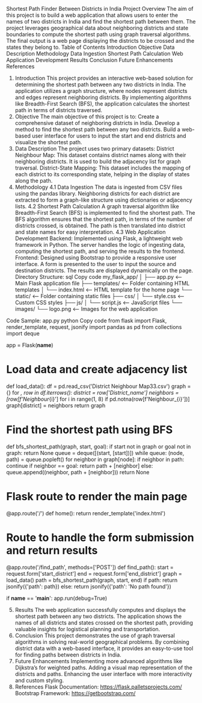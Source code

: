 Shortest Path Finder Between Districts in India
Project Overview
The aim of this project is to build a web application that allows users to enter the names of two districts in India and find the shortest path between them. The project leverages geographical data about neighboring districts and state boundaries to compute the shortest path using graph traversal algorithms. The final output is a web page displaying the districts to be crossed and the states they belong to.
Table of Contents
Introduction
Objective
Data Description
Methodology
Data Ingestion
Shortest Path Calculation
Web Application Development
Results
Conclusion
Future Enhancements
References

1. Introduction
This project provides an interactive web-based solution for determining the shortest path between any two districts in India. The application utilizes a graph structure, where nodes represent districts and edges represent neighboring districts. By implementing algorithms like Breadth-First Search (BFS), the application calculates the shortest path in terms of districts traversed.
2. Objective
The main objective of this project is to:
Create a comprehensive dataset of neighboring districts in India.
Develop a method to find the shortest path between any two districts.
Build a web-based user interface for users to input the start and end districts and visualize the shortest path.
3. Data Description
The project uses two primary datasets:
District Neighbour Map: This dataset contains district names along with their neighboring districts. It is used to build the adjacency list for graph traversal.
District-State Mapping: This dataset includes the mapping of each district to its corresponding state, helping in the display of states along the path.
4. Methodology
4.1 Data Ingestion
The data is ingested from CSV files using the pandas library.
Neighboring districts for each district are extracted to form a graph-like structure using dictionaries or adjacency lists.
4.2 Shortest Path Calculation
A graph traversal algorithm like Breadth-First Search (BFS) is implemented to find the shortest path.
The BFS algorithm ensures that the shortest path, in terms of the number of districts crossed, is obtained.
The path is then translated into district and state names for easy interpretation.
4.3 Web Application Development
Backend:
Implemented using Flask, a lightweight web framework in Python.
The server handles the logic of ingesting data, computing the shortest path, and serving the results to the frontend.
Frontend:
Designed using Bootstrap to provide a responsive user interface.
A form is presented to the user to input the source and destination districts.
The results are displayed dynamically on the page.
Directory Structure:
sql
Copy code
my_flask_app/
│
├── app.py                   <-- Main Flask application file
├── templates/               <-- Folder containing HTML templates
│   └── index.html           <-- HTML template for the home page
└── static/                  <-- Folder containing static files
    ├── css/
    │   └── style.css        <-- Custom CSS styles
    ├── js/
    │   └── script.js        <-- JavaScript files
    └── images/
        └── logo.png         <-- Images for the web application

Code Sample: app.py
python
Copy code
from flask import Flask, render_template, request, jsonify
import pandas as pd
from collections import deque

app = Flask(__name__)

# Load data and create adjacency list
def load_data():
    df = pd.read_csv('District Neighbour Map33.csv')
    graph = {}
    for _, row in df.iterrows():
        district = row['District_name']
        neighbors = [row[f'Neighbour_{i}'] for i in range(1, 8) if pd.notna(row[f'Neighbour_{i}'])]
        graph[district] = neighbors
    return graph

# Find the shortest path using BFS
def bfs_shortest_path(graph, start, goal):
    if start not in graph or goal not in graph:
        return None
    queue = deque([(start, [start])])
    while queue:
        (node, path) = queue.popleft()
        for neighbor in graph[node]:
            if neighbor in path:
                continue
            if neighbor == goal:
                return path + [neighbor]
            else:
                queue.append((neighbor, path + [neighbor]))
    return None

# Flask route to render the main page
@app.route('/')
def home():
    return render_template('index.html')

# Route to handle the form submission and return results
@app.route('/find_path', methods=['POST'])
def find_path():
    start = request.form['start_district']
    end = request.form['end_district']
    graph = load_data()
    path = bfs_shortest_path(graph, start, end)
    if path:
        return jsonify({'path': path})
    else:
        return jsonify({'path': 'No path found'})

if __name__ == '__main__':
    app.run(debug=True)

5. Results
The web application successfully computes and displays the shortest path between any two districts.
The application shows the names of all districts and states crossed on the shortest path, providing valuable insights for logistical planning and transportation.
6. Conclusion
This project demonstrates the use of graph traversal algorithms in solving real-world geographical problems. By combining district data with a web-based interface, it provides an easy-to-use tool for finding paths between districts in India.
7. Future Enhancements
Implementing more advanced algorithms like Dijkstra’s for weighted paths.
Adding a visual map representation of the districts and paths.
Enhancing the user interface with more interactivity and custom styling.
8. References
Flask Documentation: https://flask.palletsprojects.com/
Bootstrap Framework: https://getbootstrap.com/
